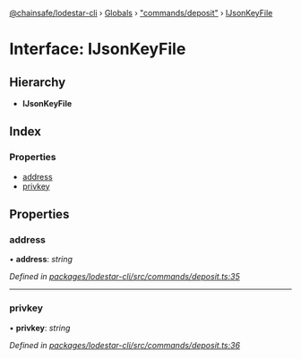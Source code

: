 [@chainsafe/lodestar-cli](../README.md) › [Globals](../globals.md) › ["commands/deposit"](../modules/_commands_deposit_.md) › [IJsonKeyFile](_commands_deposit_.ijsonkeyfile.md)

# Interface: IJsonKeyFile

## Hierarchy

* **IJsonKeyFile**

## Index

### Properties

* [address](_commands_deposit_.ijsonkeyfile.md#address)
* [privkey](_commands_deposit_.ijsonkeyfile.md#privkey)

## Properties

###  address

• **address**: *string*

*Defined in [packages/lodestar-cli/src/commands/deposit.ts:35](https://github.com/ChainSafe/lodestar/blob/2fb982b/packages/lodestar-cli/src/commands/deposit.ts#L35)*

___

###  privkey

• **privkey**: *string*

*Defined in [packages/lodestar-cli/src/commands/deposit.ts:36](https://github.com/ChainSafe/lodestar/blob/2fb982b/packages/lodestar-cli/src/commands/deposit.ts#L36)*

